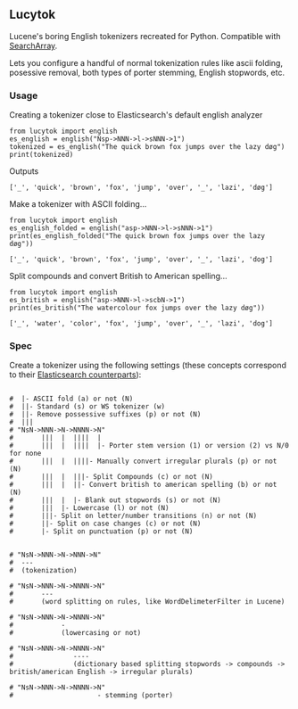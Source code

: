 ## Lucytok

Lucene's boring English tokenizers recreated for Python. Compatible with [SearchArray](http://github.com/softwaredoug/searcharray).

Lets you configure a handful of normal tokenization rules like ascii folding, posessive removal, both types of 
porter stemming, English stopwords, etc.


### Usage

Creating a tokenizer close to Elasticsearch's default english analyzer

```
from lucytok import english
es_english = english("Nsp->NNN->l->sNNN->1")
tokenized = es_english("The quick brown fox jumps over the lazy døg")
print(tokenized)
```

Outputs

```
['_', 'quick', 'brown', 'fox', 'jump', 'over', '_', 'lazi', 'døg']
```

Make a tokenizer with ASCII folding...

```
from lucytok import english
es_english_folded = english("asp->NNN->l->sNNN->1")
print(es_english_folded("The quick brown fox jumps over the lazy døg"))
```

```
['_', 'quick', 'brown', 'fox', 'jump', 'over', '_', 'lazi', 'dog']
```

Split compounds and convert British to American spelling...

```
from lucytok import english
es_british = english("asp->NNN->l->scbN->1")
print(es_british("The watercolour fox jumps over the lazy døg"))
```

```
['_', 'water', 'color', 'fox', 'jump', 'over', '_', 'lazi', 'dog']
```
### Spec

Create a tokenizer using the following settings (these concepts
correspond to their [Elasticsearch counterparts](https://www.elastic.co/guide/en/elasticsearch/reference/current/analysis.html)):

```

#  |- ASCII fold (a) or not (N)
#  ||- Standard (s) or WS tokenizer (w)
#  ||- Remove possessive suffixes (p) or not (N)
#  |||
# "NsN->NNN->N->NNNN->N"
#       |||  |  ||||  |
#       |||  |  ||||  |- Porter stem version (1) or version (2) vs N/0 for none
#       |||  |  ||||- Manually convert irregular plurals (p) or not (N)
#       |||  |  |||- Split Compounds (c) or not (N)
#       |||  |  ||- Convert british to american spelling (b) or not (N)
#       |||  |  |- Blank out stopwords (s) or not (N)
#       |||  |- Lowercase (l) or not (N)
#       |||- Split on letter/number transitions (n) or not (N)
#       ||- Split on case changes (c) or not (N)
#       |- Split on punctuation (p) or not (N)


# "NsN->NNN->N->NNN->N"
#  ---
#  (tokenization)

# "NsN->NNN->N->NNNN->N"
#       ---
#       (word splitting on rules, like WordDelimeterFilter in Lucene)

# "NsN->NNN->N->NNNN->N"
#            -
#            (lowercasing or not)

# "NsN->NNN->N->NNNN->N"
#               ----
#               (dictionary based splitting stopwords -> compounds -> british/american English -> irregular plurals)

# "NsN->NNN->N->NNNN->N"
#                     - stemming (porter)

